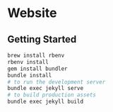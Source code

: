 # Website

## Getting Started

```sh
brew install rbenv
rbenv install
gem install bundler
bundle install
# to run the development server
bundle exec jekyll serve
# to build production assets
bundle exec jekyll build
```
